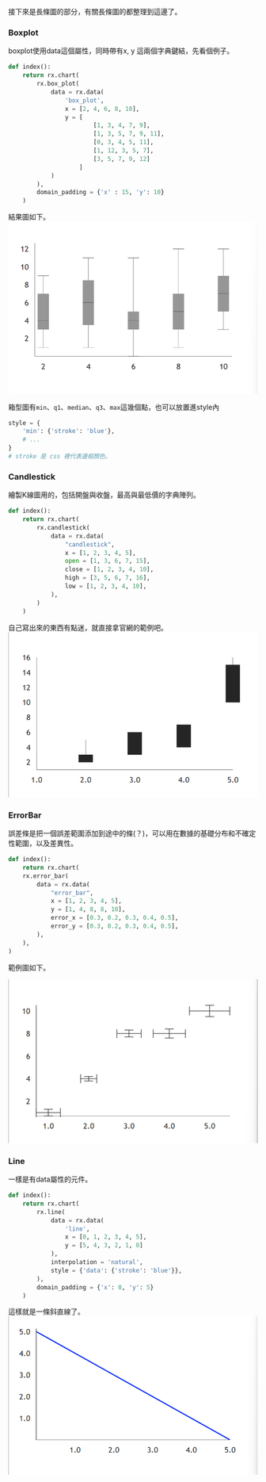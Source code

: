 接下來是長條圖的部分，有關長條圖的都整理到這邊了。

### Boxplot

boxplot使用data這個屬性，同時帶有x, y 這兩個字典鍵結，先看個例子。
```python
def index():
    return rx.chart(
        rx.box_plot(
            data = rx.data(
                'box_plot',
                x = [2, 4, 6, 8, 10],
                y = [
                        [1, 3, 4, 7, 9], 
                        [1, 3, 5, 7, 9, 11],
                        [0, 3, 4, 5, 11],
                        [1, 12, 3, 5, 7],
                        [3, 5, 7, 9, 12]
                    ]
            )
        ),
        domain_padding = {'x' : 15, 'y': 10}
    )
```
結果圖如下。
![Alt text](image.png)

箱型圖有`min`、`q1`、`median`、`q3`、`max`這幾個點，也可以放置進style內
```python
style = {
    'min': {'stroke': 'blue'}, 
    # ...
}
# stroke 是 css 裡代表邊框顏色。
```

### Candlestick 

繪製K線圖用的，包括開盤與收盤，最高與最低價的字典陣列。

```python
def index():
    return rx.chart(
        rx.candlestick(
            data = rx.data(
                "candlestick",
                x = [1, 2, 3, 4, 5],
                open = [1, 3, 6, 7, 15],
                close = [1, 2, 3, 4, 10],
                high = [3, 5, 6, 7, 16],
                low = [1, 2, 3, 4, 10],
            ),
        )
    )
```
自己寫出來的東西有點迷，就直接拿官網的範例吧。
![Alt text](image-1.png)


### ErrorBar
誤差條是把一個誤差範圍添加到途中的條(？)，可以用在數據的基礎分布和不確定性範圍，以及差異性。

```python
def index():
    return rx.chart(
    rx.error_bar(
        data = rx.data(
            "error_bar",
            x = [1, 2, 3, 4, 5],
            y = [1, 4, 8, 8, 10],
            error_x = [0.3, 0.2, 0.3, 0.4, 0.5],
            error_y = [0.3, 0.2, 0.3, 0.4, 0.5],
        ),
    ),
)
```

範例圖如下。

![Alt text](image-2.png)

### Line

一樣是有data屬性的元件。

```python
def index():
    return rx.chart(
        rx.line(
            data = rx.data(
                'line',
                x = [0, 1, 2, 3, 4, 5],
                y = [5, 4, 3, 2, 1, 0]
            ),
            interpolation = 'natural',
            style = {'data': {'stroke': 'blue'}},
        ),
        domain_padding = {'x': 0, 'y': 5}
    )
```

這樣就是一條斜直線了。
![Alt text](image-3.png)


